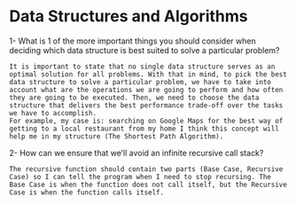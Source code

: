# Data Structures and Algorithms
1- What is 1 of the more important things you should consider when deciding which data structure is best suited to solve a particular problem?
```
It is important to state that no single data structure serves as an optimal solution for all problems. With that in mind, to pick the best data structure to solve a particular problem, we have to take into account what are the operations we are going to perform and how often they are going to be executed. Then, we need to choose the data structure that delivers the best performance trade-off over the tasks we have to accomplish.
For example, my case is: searching on Google Maps for the best way of getting to a local restaurant from my home I think this concept will help me in my structure (The Shortest Path Algorithm).
```


2- How can we ensure that we’ll avoid an infinite recursive call stack?
```
The recursive function should contain two parts (Base Case, Recursive Case) so I can tell the program when I need to stop recursing. The Base Case is when the function does not call itself, but the Recursive Case is when the function calls itself.
```